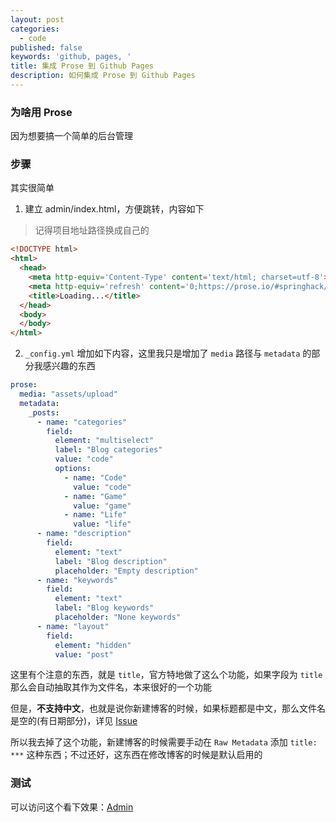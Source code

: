 ```yaml
---
layout: post
categories:
  - code
published: false
keywords: 'github, pages, '
title: 集成 Prose 到 Github Pages
description: 如何集成 Prose 到 Github Pages
---
```

### 为啥用 Prose

因为想要搞一个简单的后台管理

### 步骤

其实很简单

1. 建立 admin/index.html，方便跳转，内容如下

> 记得项目地址路径换成自己的

```html
<!DOCTYPE html>
<html>
  <head>
    <meta http-equiv='Content-Type' content='text/html; charset=utf-8'>
    <meta http-equiv='refresh' content='0;https://prose.io/#springhack/springhack.github.io/tree/master/_posts'>
    <title>Loading...</title>
  </head>
  <body>
  </body>
</html>
```

2. `_config.yml` 增加如下内容，这里我只是增加了 `media` 路径与 `metadata` 的部分我感兴趣的东西

```yaml
prose:
  media: "assets/upload"
  metadata:
    _posts:
      - name: "categories"
        field:
          element: "multiselect"
          label: "Blog categories"
          value: "code"
          options:
            - name: "Code"
              value: "code"
            - name: "Game"
              value: "game"
            - name: "Life"
              value: "life"
      - name: "description"
        field:
          element: "text"
          label: "Blog description"
          placeholder: "Empty description"
      - name: "keywords"
        field:
          element: "text"
          label: "Blog keywords"
          placeholder: "None keywords"
      - name: "layout"
        field:
          element: "hidden"
          value: "post"
```

这里有个注意的东西，就是 `title`，官方特地做了这么个功能，如果字段为 `title` 那么会自动抽取其作为文件名，本来很好的一个功能

但是，**不支持中文**，也就是说你新建博客的时候，如果标题都是中文，那么文件名是空的(有日期部分)，详见 [Issue](https://github.com/prose/prose/issues/1000)

所以我去掉了这个功能，新建博客的时候需要手动在 `Raw Metadata` 添加 `title: ***` 这种东西；不过还好，这东西在修改博客的时候是默认启用的


### 测试

可以访问这个看下效果：[Admin](https://www.dosk.win/admin/)